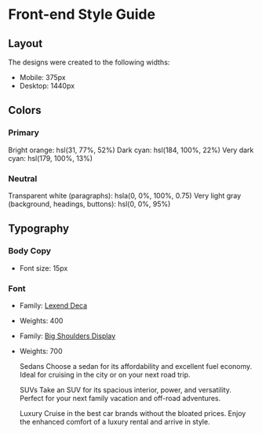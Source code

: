 # Front-end Style Guide

## Layout

The designs were created to the following widths:

- Mobile: 375px
- Desktop: 1440px

## Colors

### Primary

Bright orange: hsl(31, 77%, 52%)
Dark cyan: hsl(184, 100%, 22%)
Very dark cyan: hsl(179, 100%, 13%)

### Neutral

Transparent white (paragraphs): hsla(0, 0%, 100%, 0.75)
Very light gray (background, headings, buttons): hsl(0, 0%, 95%)

## Typography

### Body Copy

- Font size: 15px

### Font

- Family: [Lexend Deca](https://fonts.google.com/specimen/Lexend+Deca)
- Weights: 400

- Family: [Big Shoulders Display](https://fonts.google.com/specimen/Big+Shoulders+Display)
- Weights: 700


  
  Sedans
  Choose a sedan for its affordability and excellent fuel economy. Ideal for cruising in the city 
  or on your next road trip.

  SUVs
  Take an SUV for its spacious interior, power, and versatility. Perfect for your next family vacation 
  and off-road adventures.

  Luxury
  Cruise in the best car brands without the bloated prices. Enjoy the enhanced comfort of a luxury 
  rental and arrive in style.
